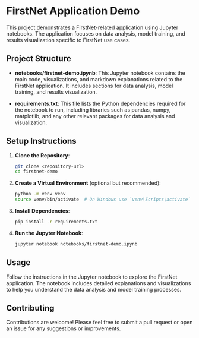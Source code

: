 # FirstNet Application Demo

This project demonstrates a FirstNet-related application using Jupyter notebooks. The application focuses on data analysis, model training, and results visualization specific to FirstNet use cases.

## Project Structure

- **notebooks/firstnet-demo.ipynb**: This Jupyter notebook contains the main code, visualizations, and markdown explanations related to the FirstNet application. It includes sections for data analysis, model training, and results visualization.

- **requirements.txt**: This file lists the Python dependencies required for the notebook to run, including libraries such as pandas, numpy, matplotlib, and any other relevant packages for data analysis and visualization.

## Setup Instructions

1. **Clone the Repository**: 
   ```bash
   git clone <repository-url>
   cd firstnet-demo
   ```

2. **Create a Virtual Environment** (optional but recommended):
   ```bash
   python -m venv venv
   source venv/bin/activate  # On Windows use `venv\Scripts\activate`
   ```

3. **Install Dependencies**:
   ```bash
   pip install -r requirements.txt
   ```

4. **Run the Jupyter Notebook**:
   ```bash
   jupyter notebook notebooks/firstnet-demo.ipynb
   ```

## Usage

Follow the instructions in the Jupyter notebook to explore the FirstNet application. The notebook includes detailed explanations and visualizations to help you understand the data analysis and model training processes.

## Contributing

Contributions are welcome! Please feel free to submit a pull request or open an issue for any suggestions or improvements.